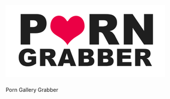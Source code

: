 # ![](https://raw.githubusercontent.com/FantasyZoneX/PornGrabber/master/logo.png)
Porn Gallery Grabber
